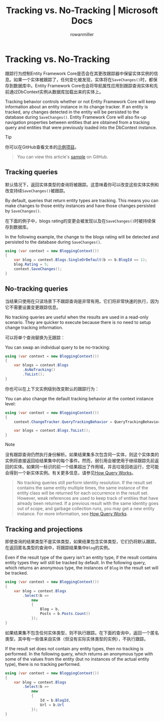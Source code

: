 ﻿---
title: Tracking vs. No-Tracking | Microsoft Docs
author: rowanmiller
ms.author: divega

ms.date: 10/27/2016

ms.assetid: e17e060c-929f-4180-8883-40c438fbcc01
ms.technology: entity-framework-core

uid: core/querying/tracking
---
# Tracking vs. No-Tracking

跟踪行为控制Entity Framework Core是否会在其更改跟踪器中保留实体实例的信息。如果一个实体被跟踪了，任何变化被发现，实体将在`SaveChanges()`时，都保存到数据库中。Entity Framework Core也会将导航属性应用到跟踪查询实体和先前通过DbContext实例从数据库加载出来的实体上。

Tracking behavior controls whether or not Entity Framework Core will keep information about an entity instance in its change tracker. If an entity is tracked, any changes detected in the entity will be persisted to the database during `SaveChanges()`. Entity Framework Core will also fix-up navigation properties between entities that are obtained from a tracking query and entities that were previously loaded into the DbContext instance.

> [!TIP]
> 你可以在GitHub查看文本的[示例项目](https://github.com/aspnet/EntityFramework.Docs/tree/master/samples/core/Querying)。

> You can view this article's [sample](https://github.com/aspnet/EntityFramework.Docs/tree/master/samples/core/Querying) on GitHub.

## Tracking queries

默认情况下，返回实体类型的查询将被跟踪。这意味着你可以改变这些实体实例和改变持续`SaveChanges()`被跟踪。

By default, queries that return entity types are tracking. This means you can make changes to those entity instances and have those changes persisted by `SaveChanges()`.

在下面的例子中，blogs rating的变更会被发现以及在`SaveChanges()`时被持续保存到数据库。

In the following example, the change to the blogs rating will be detected and persisted to the database during `SaveChanges()`.

<!-- [!code-csharp[Main](samples/core/Querying/Querying/Tracking/Sample.cs)] -->
````csharp
using (var context = new BloggingContext())
{
    var blog = context.Blogs.SingleOrDefault(b => b.BlogId == 1);
    blog.Rating = 5;
    context.SaveChanges();
}
````

## No-tracking queries

当结果只使用在只读场景下不跟踪查询是非常有用。它们将非常快速的执行，因为它不需要设置变更跟踪信息。

No tracking queries are useful when the results are used in a read-only scenario. They are quicker to execute because there is no need to setup change tracking information.

可以将单个查询替换为无跟踪：

You can swap an individual query to be no-tracking:

<!-- [!code-csharp[Main](samples/core/Querying/Querying/Tracking/Sample.cs?highlight=4)] -->
````csharp
using (var context = new BloggingContext())
{
    var blogs = context.Blogs
        .AsNoTracking()
        .ToList();
}
````

你也可以在上下文实例级别改变默认的跟踪行为：

You can also change the default tracking behavior at the context instance level:

<!-- [!code-csharp[Main](samples/core/Querying/Querying/Tracking/Sample.cs?highlight=3)] -->
````csharp
using (var context = new BloggingContext())
{
    context.ChangeTracker.QueryTrackingBehavior = QueryTrackingBehavior.NoTracking;

    var blogs = context.Blogs.ToList();
}
````

> [!NOTE]
> 没有跟踪查询仍然执行身份解析。如果结果集多次包含同一实体，则这个实体类的实例将直接返回给结果集中的每个事件。然而，弱引用会被使用于继续跟踪先前返回的实体。如果同一标识的前一个结果超出了作用域，并且垃圾回收运行，您可能会得到一个新实体实例。有关更多信息，请参见[How Query Works](overview.html)。

> No tracking queries still perform identity resolution. If the result set contains the same entity multiple times, the same instance of the entity class will be returned for each occurrence in the result set. However, weak references are used to keep track of entities that have already been returned. If a previous result with the same identity goes out of scope, and garbage collection runs, you may get a new entity instance. For more information, see [How Query Works](overview.html).

## Tracking and projections

即使查询的结果类型不是实体类型，如果结果包含实体类型，它们仍将默认跟踪。在返回匿名类型的查询中，将跟踪结果集中`Blog`的实例。

Even if the result type of the query isn't an entity type, if the result contains entity types they will still be tracked by default. In the following query, which returns an anonymous type, the instances of `Blog` in the result set will be tracked.

<!-- [!code-csharp[Main](samples/core/Querying/Querying/Tracking/Sample.cs?highlight=7)] -->
````csharp
using (var context = new BloggingContext())
{
    var blog = context.Blogs
        .Select(b =>
            new
            {
                Blog = b,
                Posts = b.Posts.Count()
            });
}
````

如果结果集不包含任何实体类型，则不执行跟踪。在下面的查询中，返回一个匿名类型，其中有一些值来自实体（但没有实际实体类型的实例），不执行跟踪。

If the result set does not contain any entity types, then no tracking is performed. In the following query, which returns an anonymous type with some of the values from the entity (but no instances of the actual entity type), there is no tracking performed.

<!-- [!code-csharp[Main](samples/core/Querying/Querying/Tracking/Sample.cs)] -->
````csharp
using (var context = new BloggingContext())
{
    var blog = context.Blogs
        .Select(b =>
            new
            {
                Id = b.BlogId,
                Url = b.Url
            });
}
````
